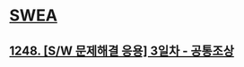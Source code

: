 # [SWEA](https://www.swexpertacademy.com/)
## [1248. [S/W 문제해결 응용] 3일차 - 공통조상](https://swexpertacademy.com/main/code/problem/problemDetail.do?contestProbId=AV15PTkqAPYCFAYD)
